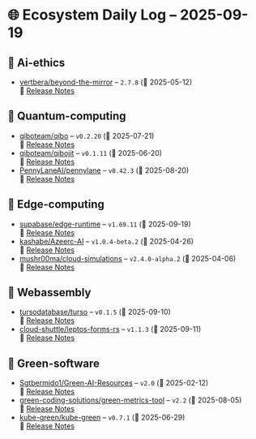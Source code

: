 # 🌐 Ecosystem Daily Log – 2025-09-19

## 🔹 Ai-ethics
- [vertbera/beyond-the-mirror](https://github.com/vertbera/beyond-the-mirror/releases/tag/2.7.8) – `2.7.8` (📅 2025-05-12)  
  🔗 [Release Notes](https://github.com/vertbera/beyond-the-mirror/releases/tag/2.7.8)

## 🔹 Quantum-computing
- [qiboteam/qibo](https://github.com/qiboteam/qibo/releases/tag/v0.2.20) – `v0.2.20` (📅 2025-07-21)  
  🔗 [Release Notes](https://github.com/qiboteam/qibo/releases/tag/v0.2.20)
- [qiboteam/qibojit](https://github.com/qiboteam/qibojit/releases/tag/v0.1.11) – `v0.1.11` (📅 2025-06-20)  
  🔗 [Release Notes](https://github.com/qiboteam/qibojit/releases/tag/v0.1.11)
- [PennyLaneAI/pennylane](https://github.com/PennyLaneAI/pennylane/releases/tag/v0.42.3) – `v0.42.3` (📅 2025-08-20)  
  🔗 [Release Notes](https://github.com/PennyLaneAI/pennylane/releases/tag/v0.42.3)

## 🔹 Edge-computing
- [supabase/edge-runtime](https://github.com/supabase/edge-runtime/releases/tag/v1.69.11) – `v1.69.11` (📅 2025-09-19)  
  🔗 [Release Notes](https://github.com/supabase/edge-runtime/releases/tag/v1.69.11)
- [kashabe/Azeerc-AI](https://github.com/kashabe/Azeerc-AI/releases/tag/v1.0.4-beta.2) – `v1.0.4-beta.2` (📅 2025-04-26)  
  🔗 [Release Notes](https://github.com/kashabe/Azeerc-AI/releases/tag/v1.0.4-beta.2)
- [mushr00ma/cloud-simulations](https://github.com/mushr00ma/cloud-simulations/releases/tag/v2.4.0-alpha.2) – `v2.4.0-alpha.2` (📅 2025-04-06)  
  🔗 [Release Notes](https://github.com/mushr00ma/cloud-simulations/releases/tag/v2.4.0-alpha.2)

## 🔹 Webassembly
- [tursodatabase/turso](https://github.com/tursodatabase/turso/releases/tag/v0.1.5) – `v0.1.5` (📅 2025-09-10)  
  🔗 [Release Notes](https://github.com/tursodatabase/turso/releases/tag/v0.1.5)
- [cloud-shuttle/leptos-forms-rs](https://github.com/cloud-shuttle/leptos-forms-rs/releases/tag/v1.1.3) – `v1.1.3` (📅 2025-09-11)  
  🔗 [Release Notes](https://github.com/cloud-shuttle/leptos-forms-rs/releases/tag/v1.1.3)

## 🔹 Green-software
- [Sgtbermido1/Green-AI-Resources](https://github.com/Sgtbermido1/Green-AI-Resources/releases/tag/v2.0) – `v2.0` (📅 2025-02-12)  
  🔗 [Release Notes](https://github.com/Sgtbermido1/Green-AI-Resources/releases/tag/v2.0)
- [green-coding-solutions/green-metrics-tool](https://github.com/green-coding-solutions/green-metrics-tool/releases/tag/v2.2) – `v2.2` (📅 2025-08-05)  
  🔗 [Release Notes](https://github.com/green-coding-solutions/green-metrics-tool/releases/tag/v2.2)
- [kube-green/kube-green](https://github.com/kube-green/kube-green/releases/tag/v0.7.1) – `v0.7.1` (📅 2025-06-29)  
  🔗 [Release Notes](https://github.com/kube-green/kube-green/releases/tag/v0.7.1)